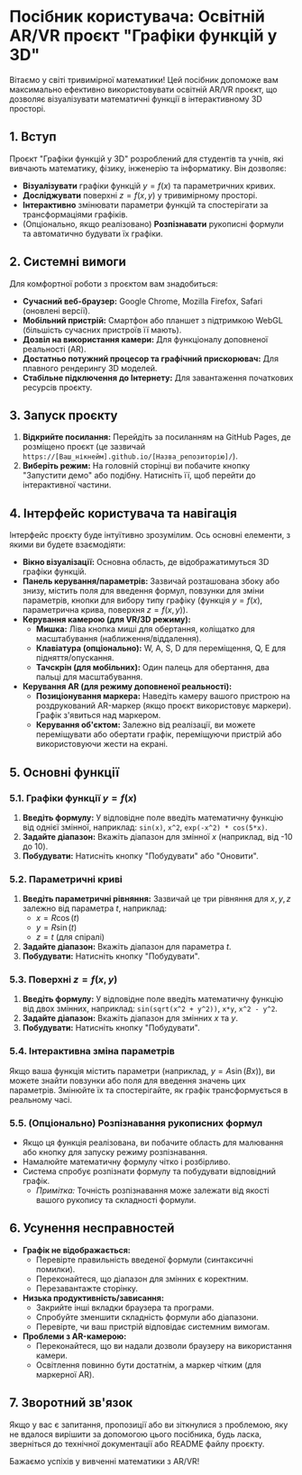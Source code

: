 # Посібник користувача: Освітній AR/VR проєкт "Графіки функцій у 3D"

Вітаємо у світі тривимірної математики! Цей посібник допоможе вам максимально ефективно використовувати освітній AR/VR проєкт, що дозволяє візуалізувати математичні функції в інтерактивному 3D просторі.

## 1. Вступ

Проєкт "Графіки функцій у 3D" розроблений для студентів та учнів, які вивчають математику, фізику, інженерію та інформатику. Він дозволяє:

* **Візуалізувати** графіки функцій $y=f(x)$ та параметричних кривих.
* **Досліджувати** поверхні $z=f(x,y)$ у тривимірному просторі.
* **Інтерактивно** змінювати параметри функцій та спостерігати за трансформаціями графіків.
* (Опціонально, якщо реалізовано) **Розпізнавати** рукописні формули та автоматично будувати їх графіки.

## 2. Системні вимоги

Для комфортної роботи з проєктом вам знадобиться:

* **Сучасний веб-браузер:** Google Chrome, Mozilla Firefox, Safari (оновлені версії).
* **Мобільний пристрій:** Смартфон або планшет з підтримкою WebGL (більшість сучасних пристроїв її мають).
* **Дозвіл на використання камери:** Для функціоналу доповненої реальності (AR).
* **Достатньо потужний процесор та графічний прискорювач:** Для плавного рендерингу 3D моделей.
* **Стабільне підключення до Інтернету:** Для завантаження початкових ресурсів проєкту.

## 3. Запуск проєкту

1.  **Відкрийте посилання:** Перейдіть за посиланням на GitHub Pages, де розміщено проєкт (це зазвичай `https://[Ваш_нікнейм].github.io/[Назва_репозиторію]/`).
2.  **Виберіть режим:** На головній сторінці ви побачите кнопку "Запустити демо" або подібну. Натисніть її, щоб перейти до інтерактивної частини.

## 4. Інтерфейс користувача та навігація

Інтерфейс проєкту буде інтуїтивно зрозумілим. Ось основні елементи, з якими ви будете взаємодіяти:

* **Вікно візуалізації:** Основна область, де відображатимуться 3D графіки функцій.
* **Панель керування/параметрів:** Зазвичай розташована збоку або знизу, містить поля для введення формул, повзунки для зміни параметрів, кнопки для вибору типу графіку (функція $y=f(x)$, параметрична крива, поверхня $z=f(x,y)$).
* **Керування камерою (для VR/3D режиму):**
    * **Мишка:** Ліва кнопка миші для обертання, коліщатко для масштабування (наближення/віддалення).
    * **Клавіатура (опціонально):** W, A, S, D для переміщення, Q, E для підняття/опускання.
    * **Тачскрін (для мобільних):** Один палець для обертання, два пальці для масштабування.
* **Керування AR (для режиму доповненої реальності):**
    * **Позиціонування маркера:** Наведіть камеру вашого пристрою на роздрукований AR-маркер (якщо проєкт використовує маркери). Графік з'явиться над маркером.
    * **Керування об'єктом:** Залежно від реалізації, ви можете переміщувати або обертати графік, переміщуючи пристрій або використовуючи жести на екрані.

## 5. Основні функції

### 5.1. Графіки функції $y=f(x)$

1.  **Введіть формулу:** У відповідне поле введіть математичну функцію від однієї змінної, наприклад: `sin(x)`, `x^2`, `exp(-x^2) * cos(5*x)`.
2.  **Задайте діапазон:** Вкажіть діапазон для змінної $x$ (наприклад, від -10 до 10).
3.  **Побудувати:** Натисніть кнопку "Побудувати" або "Оновити".

### 5.2. Параметричні криві

1.  **Введіть параметричні рівняння:** Зазвичай це три рівняння для $x, y, z$ залежно від параметра $t$, наприклад:
    * $x = R \cos(t)$
    * $y = R \sin(t)$
    * $z = t$ (для спіралі)
2.  **Задайте діапазон:** Вкажіть діапазон для параметра $t$.
3.  **Побудувати:** Натисніть кнопку "Побудувати".

### 5.3. Поверхні $z=f(x,y)$

1.  **Введіть формулу:** У відповідне поле введіть математичну функцію від двох змінних, наприклад: `sin(sqrt(x^2 + y^2))`, `x*y`, `x^2 - y^2`.
2.  **Задайте діапазон:** Вкажіть діапазон для змінних $x$ та $y$.
3.  **Побудувати:** Натисніть кнопку "Побудувати".

### 5.4. Інтерактивна зміна параметрів

Якщо ваша функція містить параметри (наприклад, $y = A \sin(Bx)$), ви можете знайти повзунки або поля для введення значень цих параметрів. Змінюйте їх та спостерігайте, як графік трансформується в реальному часі.

### 5.5. (Опціонально) Розпізнавання рукописних формул

* Якщо ця функція реалізована, ви побачите область для малювання або кнопку для запуску режиму розпізнавання.
* Намалюйте математичну формулу чітко і розбірливо.
* Система спробує розпізнати формулу та побудувати відповідний графік.
    * *Примітка:* Точність розпізнавання може залежати від якості вашого рукопису та складності формули.

## 6. Усунення несправностей

* **Графік не відображається:**
    * Перевірте правильність введеної формули (синтаксичні помилки).
    * Переконайтеся, що діапазон для змінних є коректним.
    * Перезавантажте сторінку.
* **Низька продуктивність/зависання:**
    * Закрийте інші вкладки браузера та програми.
    * Спробуйте зменшити складність формули або діапазони.
    * Перевірте, чи ваш пристрій відповідає системним вимогам.
* **Проблеми з AR-камерою:**
    * Переконайтеся, що ви надали дозволи браузеру на використання камери.
    * Освітлення повинно бути достатнім, а маркер чітким (для маркерної AR).

## 7. Зворотний зв'язок

Якщо у вас є запитання, пропозиції або ви зіткнулися з проблемою, яку не вдалося вирішити за допомогою цього посібника, будь ласка, зверніться до технічної документації або README файлу проєкту.

Бажаємо успіхів у вивченні математики з AR/VR!